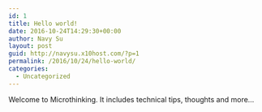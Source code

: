 ```yaml
---
id: 1
title: Hello world!
date: 2016-10-24T14:29:30+00:00
author: Navy Su
layout: post
guid: http://navysu.x10host.com/?p=1
permalink: /2016/10/24/hello-world/
categories:
  - Uncategorized
---
```

Welcome to Microthinking. It includes technical tips, thoughts and more&#8230;